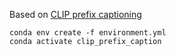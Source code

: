 
Based on [CLIP prefix captioning](https://github.com/rmokady/CLIP_prefix_caption)

```
conda env create -f environment.yml
conda activate clip_prefix_caption
```